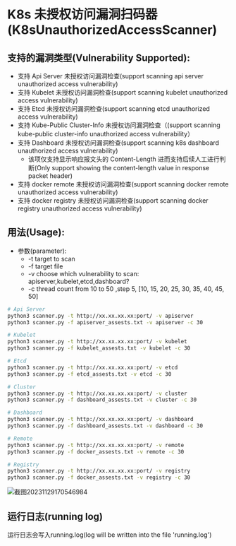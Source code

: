 # K8s 未授权访问漏洞扫码器(K8sUnauthorizedAccessScanner)

## 支持的漏洞类型(Vulnerability Supported): 
+ 支持 Api Server 未授权访问漏洞检查(support scanning api server unauthorized access vulnerability)
+ 支持 Kubelet 未授权访问漏洞检查(support scanning kubelet unauthorized access vulnerability)
+ 支持 Etcd 未授权访问漏洞检查(support scanning etcd unauthorized access vulnerability)
+ 支持 Kube-Public Cluster-Info 未授权访问漏洞检查（(support scanning kube-public cluster-info unauthorized access vulnerability）
+ 支持 Dashboard 未授权访问漏洞检查(support scanning k8s dashboard unauthorized access vulnerability)
  + 该项仅支持显示响应报文头的 Content-Length 进而支持后续人工进行判断(Only support showing the content-length value in response packet header) 
+ 支持 docker remote 未授权访问漏洞检查(support scanning docker remote unauthorized access vulnerability)
+ 支持 docker registry 未授权访问漏洞检查(support scanning docker registry unauthorized access vulnerability)
 
## 用法(Usage): 
+ 参数(parameter):
  + -t   target to scan
  + -f   target file
  + -v   choose which vulnerability to scan: apiserver,kubelet,etcd,dashboard?
  + -c   thread count from 10 to 50 ,step 5, \[10, 15, 20, 25, 30, 35, 40, 45, 50\]
  
```bash
# Api Server
python3 scanner.py -t http://xx.xx.xx.xx:port/ -v apiserver
python3 scanner.py -f apiserver_assests.txt -v apiserver -c 30

# Kubelet
python3 scanner.py -t http://xx.xx.xx.xx:port/ -v kubelet
python3 scanner.py -f kubelet_assests.txt -v kubelet -c 30

# Etcd
python3 scanner.py -t http://xx.xx.xx.xx:port/ -v etcd
python3 scanner.py -f etcd_assests.txt -v etcd -c 30

# Cluster
python3 scanner.py -t http://xx.xx.xx.xx:port/ -v cluster
python3 scanner.py -f dashboard_assests.txt -v cluster -c 30

# Dashboard
python3 scanner.py -t http://xx.xx.xx.xx:port/ -v dashboard
python3 scanner.py -f dashboard_assests.txt -v dashboard -c 30

# Remote
python3 scanner.py -t http://xx.xx.xx.xx:port/ -v remote
python3 scanner.py -f docker_assests.txt -v remote -c 30

# Registry
python3 scanner.py -t http://xx.xx.xx.xx:port/ -v registry
python3 scanner.py -f docker_assests.txt -v registry -c 30
```
![截图20231129170546984](https://github.com/b0bac/k8sUnauthorizedAccessScanner/assets/11972644/f556cad3-a28f-4532-a4e6-1cb43de0e868)



## 运行日志(running log)
运行日志会写入running.log(log will be written into the file 'running.log') 

